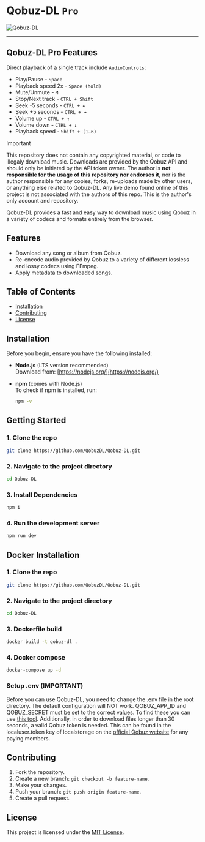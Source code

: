 # Qobuz-DL `Pro`

![Qobuz-DL](https://github.com/user-attachments/assets/45896382-1764-4339-824a-b31f32991480)

---


## Qobuz-DL Pro Features
Direct playback of a single track include `AudioControls`:

- Play/Pause - `Space`
- Playback speed 2x - `Space (hold)`
- Mute/Unmute - `M`
- Stop/Next track - `CTRL + Shift`
- Seek -5 seconds - `CTRL + ←`
- Seek +5 seconds - `CTRL + →`
- Volume up - `CTRL + ↑`
- Volume down - `CTRL + ↓`
- Playback speed - `Shift + (1–6)`

> [!IMPORTANT]
> This repository does not contain any copyrighted material, or code to illegaly download music. Downloads are provided by the Qobuz API and should only be initiated by the API token owner. The author is **not responsible for the usage of this repository nor endorses it**, nor is the author responsible for any copies, forks, re-uploads made by other users, or anything else related to Qobuz-DL. Any live demo found online of this project is not associated with the authors of this repo. This is the author's only account and repository.

Qobuz-DL provides a fast and easy way to download music using Qobuz in a variety of codecs and formats entirely from the browser.

## Features

- Download any song or album from Qobuz.
- Re-encode audio provided by Qobuz to a variety of different lossless and lossy codecs using FFmpeg.
- Apply metadata to downloaded songs.

## Table of Contents

- [Installation](#installation)
- [Contributing](#contributing)
- [License](#license)

## Installation

Before you begin, ensure you have the following installed:

- **Node.js** (LTS version recommended)  
  Download from: [https://nodejs.org/](https://nodejs.org/)

- **npm** (comes with Node.js)  
  To check if npm is installed, run:
    ```bash
    npm -v
    ```

## Getting Started

### 1. Clone the repo

```bash
git clone https://github.com/QobuzDL/Qobuz-DL.git
```

### 2. Navigate to the project directory

```bash
cd Qobuz-DL
```

### 3. Install Dependencies

```bash
npm i
```

### 4. Run the development server

```bash
npm run dev
```

## Docker Installation

### 1. Clone the repo

```bash
git clone https://github.com/QobuzDL/Qobuz-DL.git
```

### 2. Navigate to the project directory

```bash
cd Qobuz-DL
```

### 3. Dockerfile build

```bash
docker build -t qobuz-dl .
```

### 4. Docker compose

```bash
docker-compose up -d
```

### Setup .env (IMPORTANT)

Before you can use Qobuz-DL, you need to change the .env file in the root directory. The default configuration will NOT work. QOBUZ_APP_ID and QOBUZ_SECRET must be set to the correct values. To find these you can use [this tool](https://github.com/QobuzDL/Qobuz-AppID-Secret-Tool).
Additionally, in order to download files longer than 30 seconds, a valid Qobuz token is needed. This can be found in the localuser.token key of localstorage on the [official Qobuz website](https://play.qobuz.com/) for any paying members.

## Contributing

1. Fork the repository.
2. Create a new branch: `git checkout -b feature-name`.
3. Make your changes.
4. Push your branch: `git push origin feature-name`.
5. Create a pull request.

## License

This project is licensed under the [MIT License](LICENSE).
